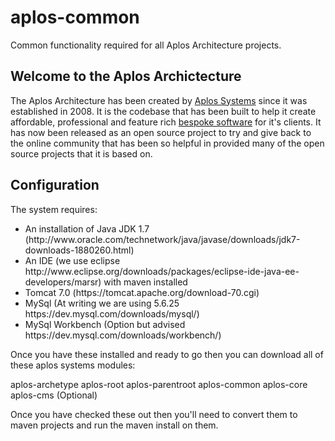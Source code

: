 # aplos-common
Common functionality required for all Aplos Architecture projects.

Welcome to the Aplos Archictecture 
----------------------------------------
The Aplos Architecture has been created by <a href="https://www.aplossystems.co.uk">Aplos Systems</a> since it was established in 2008.  It is the codebase that has been built to help it create affordable, professional and feature rich <a href="https://www.aplossystems.co.uk/bespoke-software.aplos">bespoke software</a> for it's clients.  It has now been released as an open source project to try and give back to the online community that has been so helpful in provided many of the open source projects that it is based on.

Configuration
-----------------------------------------
The system requires:

<ul>
<li>An installation of Java JDK 1.7 (http://www.oracle.com/technetwork/java/javase/downloads/jdk7-downloads-1880260.html)</li>
<li>An IDE (we use eclipse http://www.eclipse.org/downloads/packages/eclipse-ide-java-ee-developers/marsr) with maven installed</li>
<li>Tomcat 7.0 (https://tomcat.apache.org/download-70.cgi)</li>
<li>MySql (At writing we are using 5.6.25 https://dev.mysql.com/downloads/mysql/)</li>
<li>MySql Workbench (Option but advised https://dev.mysql.com/downloads/workbench/)</li>
</ul>

Once you have these installed and ready to go then you can download all of these aplos systems modules:

aplos-archetype
aplos-root
aplos-parentroot
aplos-common
aplos-core
aplos-cms (Optional)

Once you have checked these out then you'll need to convert them to maven projects and run the maven install on them.  

